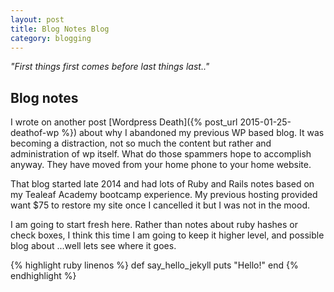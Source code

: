 ```yaml
---
layout: post
title: Blog Notes Blog
category: blogging
---
```


<div class="message">
  <cite> "First things first comes before last things last.." </cite>
</div>

## Blog notes
I wrote on another post [Wordpress Death]({% post_url 2015-01-25-deathof-wp %}) about why I abandoned my previous WP based blog.  It was becoming
 a distraction, not so much the content but rather and administration of wp itself.  What do those spammers hope to accomplish anyway. They
 have moved from your home phone to your home website.
 
 That blog started late 2014 and had lots of Ruby and Rails notes based on my Tealeaf Academy bootcamp experience.  My previous hosting
 provided want $75 to restore my site once I cancelled it but I was not in the mood.
 
 I am going to start fresh here.  Rather than notes about ruby hashes or check boxes, I think this time I am going to keep it higher level,
 and possible blog about ...well lets see where it goes.
  

{% highlight ruby linenos %}
def say_hello_jekyll
puts "Hello!"
end
{% endhighlight %}

